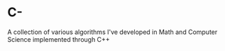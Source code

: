 # C-
A collection of various algorithms I've developed in Math and Computer Science implemented through C++ 

